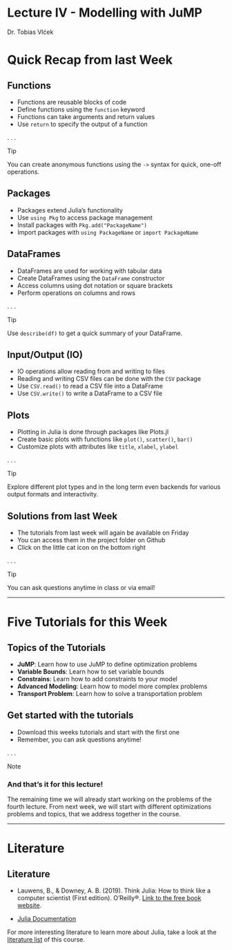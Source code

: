 # Lecture IV - Modelling with JuMP
Dr. Tobias Vlćek

# <span class="flow">Quick Recap from last Week</span>

## Functions

- Functions are reusable blocks of code
- Define functions using the `function` keyword
- Functions can take arguments and return values
- Use `return` to specify the output of a function

. . .

> [!TIP]
>
> You can create anonymous functions using the `->` syntax for quick,
> one-off operations.

## Packages

- Packages extend Julia’s functionality
- Use `using Pkg` to access package management
- Install packages with `Pkg.add("PackageName")`
- Import packages with `using PackageName` or `import PackageName`

## DataFrames

- DataFrames are used for working with tabular data
- Create DataFrames using the `DataFrame` constructor
- Access columns using dot notation or square brackets
- Perform operations on columns and rows

. . .

> [!TIP]
>
> Use `describe(df)` to get a quick summary of your DataFrame.

## Input/Output (IO)

- IO operations allow reading from and writing to files
- Reading and writing CSV files can be done with the `CSV` package
- Use `CSV.read()` to read a CSV file into a DataFrame
- Use `CSV.write()` to write a DataFrame to a CSV file

## Plots

- Plotting in Julia is done through packages like Plots.jl
- Create basic plots with functions like `plot()`, `scatter()`, `bar()`
- Customize plots with attributes like `title`, `xlabel`, `ylabel`

. . .

> [!TIP]
>
> Explore different plot types and in the long term even backends for
> various output formats and interactivity.

## Solutions from last Week

- The tutorials from last week will again be
  <span class="highlight">available on Friday</span>
- You can access them in the project folder on Github
- Click on the little cat icon on the bottom right

. . .

> [!TIP]
>
> <span class="highlight">You can ask questions anytime in class or via
> email!</span>

------------------------------------------------------------------------

# <span class="flow">Five Tutorials for this Week</span>

## Topics of the Tutorials

- **JuMP**: Learn how to use JuMP to define optimization problems
- **Variable Bounds**: Learn how to set variable bounds
- **Constrains**: Learn how to add constraints to your model
- **Advanced Modeling**: Learn how to model more complex problems
- **Transport Problem**: Learn how to solve a transportation problem

## Get started with the tutorials

- Download this weeks tutorials and start with the first one
- <span class="highlight">Remember, you can ask questions
  anytime!</span>

. . .

> [!NOTE]
>
> ### And that’s it for this lecture!
>
> The remaining time we will already start working on the problems of
> the fourth lecture. From next week, we will start with different
> optimizations problems and topics, that we address together in the
> course.

------------------------------------------------------------------------

# <span class="flow">Literature</span>

## Literature

- Lauwens, B., & Downey, A. B. (2019). Think Julia: How to think like a
  computer scientist (First edition). O’Reilly®. [Link to the free book
  website](https://benlauwens.github.io/ThinkJulia.jl/latest/book.html).

- [Julia Documentation](https://docs.julialang.org/)

For more interesting literature to learn more about Julia, take a look
at the [literature list](../general/literature.qmd) of this course.
